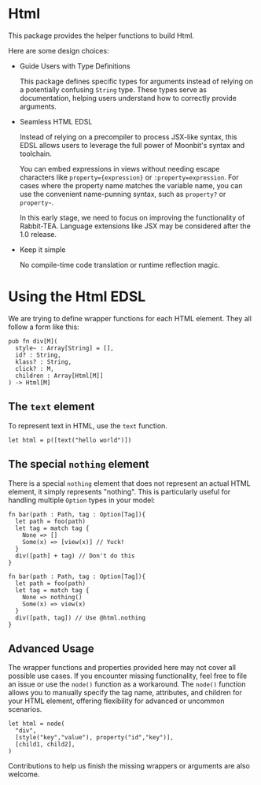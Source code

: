 # Html 

This package provides the helper functions to build Html.

Here are some design choices:

- Guide Users with Type Definitions

  This package defines specific types for arguments instead of relying on a potentially confusing `String` type. These types serve as documentation, helping users understand how to correctly provide arguments.

- Seamless HTML EDSL

  Instead of relying on a precompiler to process JSX-like syntax, this EDSL allows users to leverage the full power of Moonbit's syntax and toolchain. 
    
  You can embed expressions in views without needing escape characters like `property={expression}` or `:property=expression`. For cases where the property name matches the variable name, you can use the convenient name-punning syntax, such as `property?` or `property~`.

  In this early stage, we need to focus on improving the functionality of Rabbit-TEA. Language extensions like JSX may be considered after the 1.0 release.

- Keep it simple

  No compile-time code translation or runtime reflection magic.

  
# Using the Html EDSL

We are trying to define wrapper functions for each HTML element. They all follow a form like this:

```mbt
pub fn div[M](
  style~ : Array[String] = [],
  id? : String,
  klass? : String,
  click? : M,
  children : Array[Html[M]]
) -> Html[M] 
```

## The `text` element

To represent text in HTML, use the `text` function.

```mbt
let html = p([text("hello world")])
```

## The special `nothing` element

There is a special `nothing` element that does not represent an actual HTML element, it simply represents "nothing". This is particularly useful for handling multiple `Option` types in your model:

```mbt
fn bar(path : Path, tag : Option[Tag]){
  let path = foo(path)
  let tag = match tag {
    None => []
    Some(x) => [view(x)] // Yuck!
  }
  div([path] + tag) // Don't do this
}
```

```mbt
fn bar(path : Path, tag : Option[Tag]){
  let path = foo(path)
  let tag = match tag {
    None => nothing()
    Some(x) => view(x)  
  }
  div([path, tag]) // Use @html.nothing
}
```

## Advanced Usage

The wrapper functions and properties provided here may not cover all possible use cases. If you encounter missing functionality, feel free to file an issue or use the `node()` function as a workaround. The `node()` function allows you to manually specify the tag name, attributes, and children for your HTML element, offering flexibility for advanced or uncommon scenarios.

```mbt
let html = node(
  "div",
  [style("key","value"), property("id","key")],
  [child1, child2],
) 
```

Contributions to help us finish the missing wrappers or arguments are also welcome.




  







